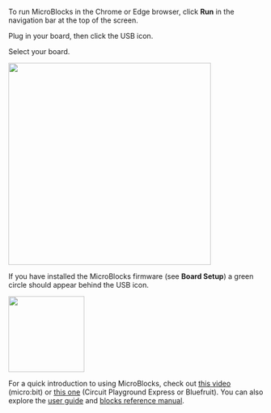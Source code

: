 To run MicroBlocks in the Chrome or Edge browser,
click **Run** in the navigation bar at the top of the screen.

Plug in your board, then click the USB icon.

Select your board.

<img src="assets/img/md/get-started/browser-connect-dialog.png" width="400">

If you have installed the MicroBlocks firmware (see **Board Setup**)
a green circle should appear behind the USB icon.

<img src="assets/img/md/get-started/connected.png" width="150">

For a quick introduction to using MicroBlocks, check out
[this video](https://www.youtube.com/watch?v=cf2xsYSTqgY) (micro:bit) or
[this one](https://www.youtube.com/watch?v=ayLqWwqItxg) (Circuit Playground Express or Bluefruit).
You can also explore the <a href="https://wiki.microblocks.fun/ide" target="_blank">user guide</a>
and <a href="https://wiki.microblocks.fun/reference_manual" target="_blank">blocks reference manual</a>.
